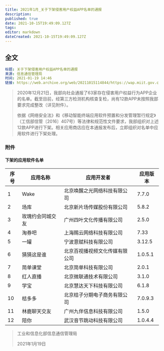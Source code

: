 ```yaml
---
title: 2021年1月_关于下架侵害用户权益APP名单的通报
description: 
published: true
date: 2021-10-15T19:49:09.127Z
tags: 
editor: markdown
dateCreated: 2021-10-15T19:49:09.127Z
---
```


## 全文

```YAML
标题: 关于下架侵害用户权益APP名单的通报
来源: 信息通信管理局
时间: 2021-01-19 14:46
链接: https://web.archive.org/web/20211015114844/https://wap.miit.gov.cn/gyhxxhb/jgsj/xxtxglj/APPqhyhqyzxzzxd/tzgg/art/2021/art_8eefa32c3ba943429b2e151657e1fae1.html
```

> 2020年12月21日，我部向社会通报了63家存在侵害用户权益行为APP企业的名单。截至目前，经第三方检测机构核查复检，尚有12款APP未按照我部要求完成整改（详见附件）。
>
> 依据《网络安全法》和《移动智能终端应用软件预置和分发管理暂行规定》（工信部信管〔2016〕407号）等法律和规范性文件要求，我部组织对上述12款APP进行下架。相关应用商店应在本通报发布后，立即组织对名单中应用软件进行下架处理。

### 附件

#### 下架的应用软件名单

| 序号 | 应用名称         | 应用开发者                     | 应用版本 |
| ---- | ---------------- | ------------------------------ | -------- |
| 1    | Wake             | 北京唤醒之光网络科技有限公司   | 7.7.0    |
| 2    | 场库             | 北京新片场传媒股份有限公司     | 5.8.2    |
| 3    | 玫瑰约会同城交友 | 广州四叶文化传播有限公司       | 2.5.0    |
| 4    | 淘券吧           | 上海赐云网络科技有限公司       | 7.33     |
| 5    | 一罐             | 宁波意赋科技有限公司           | 3.12.5   |
| 6    | 猜猜这是谁       | 北京百视播视频文化传媒有限公司 | 1.0.5.1  |
| 7    | 简单课堂         | 北京简单科技有限公司           | 2.0.1    |
| 8    | 红人直播         | 北京微联通技术有限公司         | 3.1.0    |
| 9    | 学宝             | 北京慧达天下科技有限公司       | 6.1.8    |
| 10   | 桔多多           | 北京桔子分期电子商务有限公司   | 7.0.9.3  |
| 11   | 林鹿聊天交友     | 广州九伴信息科技有限公司       | 1.5.0    |
| 12   | 陪你             | 武汉音节跳动科技有限公司       | 1.0.4.4  |

> 工业和信息化部信息通信管理局
>
> 2021年1月19日
